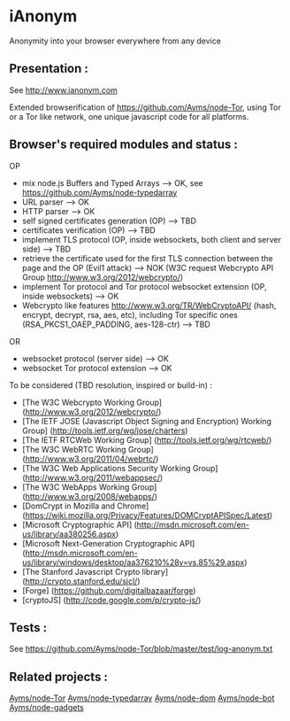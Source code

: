 iAnonym
===

Anonymity into your browser everywhere from any device

## Presentation :

See http://www.ianonym.com

Extended browserification of https://github.com/Ayms/node-Tor, using Tor or a Tor like network, one unique javascript code for all platforms.

## Browser's required modules and status :

OP
* mix node.js Buffers and Typed Arrays --> OK, see https://github.com/Ayms/node-typedarray
* URL parser --> OK
* HTTP parser --> OK
* self signed certificates generation (OP) --> TBD
* certificates verification (OP) --> TBD
* implement TLS protocol (OP, inside websockets, both client and server side) --> TBD
* retrieve the certificate used for the first TLS connection between the page and the OP (Evil1 attack) --> NOK (W3C request Webcrypto API Group http://www.w3.org/2012/webcrypto/)
* implement Tor protocol and Tor protocol websocket extension (OP, inside websockets) --> OK
* Webcrypto like features http://www.w3.org/TR/WebCryptoAPI/ (hash, encrypt, decrypt, rsa, aes, etc), including Tor specific ones (RSA_PKCS1_OAEP_PADDING, aes-128-ctr) --> TBD

OR
* websocket protocol (server side) --> OK
* websocket Tor protocol extension --> OK

To be considered (TBD resolution, inspired or build-in) :

* [The W3C Webcrypto Working Group] (http://www.w3.org/2012/webcrypto/)
* [The IETF JOSE (Javascript Object Signing and Encryption) Working Group] (http://tools.ietf.org/wg/jose/charters)
* [The IETF RTCWeb Working Group] (http://tools.ietf.org/wg/rtcweb/)
* [The W3C WebRTC Working Group] (http://www.w3.org/2011/04/webrtc/)
* [The W3C Web Applications Security Working Group] (http://www.w3.org/2011/webappsec/)
* [The W3C WebApps Working Group] (http://www.w3.org/2008/webapps/)
* [DomCrypt in Mozilla and Chrome] (https://wiki.mozilla.org/Privacy/Features/DOMCryptAPISpec/Latest)
* [Microsoft Cryptographic API] (http://msdn.microsoft.com/en-us/library/aa380256.aspx)
* [Microsoft Next-Generation Cryptographic API] (http://msdn.microsoft.com/en-us/library/windows/desktop/aa376210%28v=vs.85%29.aspx)
* [The Stanford Javascript Crypto library] (http://crypto.stanford.edu/sjcl/)
* [Forge] (https://github.com/digitalbazaar/forge)
* [cryptoJS] (http://code.google.com/p/crypto-js/)

	
## Tests :

See https://github.com/Ayms/node-Tor/blob/master/test/log-anonym.txt
	
## Related projects :

[Ayms/node-Tor](https://github.com/Ayms/node-Tor)
[Ayms/node-typedarray](https://github.com/Ayms/node-typedarray)
[Ayms/node-dom](https://github.com/Ayms/node-dom)
[Ayms/node-bot](https://github.com/Ayms/node-bot)
[Ayms/node-gadgets](https://github.com/Ayms/node-gadgets)
